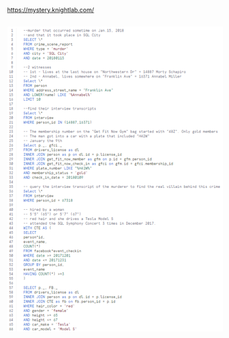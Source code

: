 https://mystery.knightlab.com/

<br>
<a href="Murder_Mystery.sql">
<img src="Murder Mystery.png?raw=true" alt="Murder Mystery Code">
</a>
